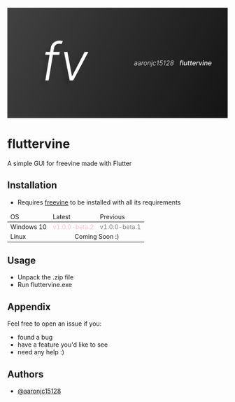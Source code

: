 ![cover](https://github.com/aaronjc15128/fluttervine/blob/main/assets/covers/readme.png?raw=true)

# fluttervine
A simple GUI for freevine made with Flutter

## Installation
- Requires [freevine](https://github.com/stabbedbybrick/freevine) to be installed with all its requirements
<table>
    <thead>
        <tr>
            <td>OS</td>
            <td>Latest</td>
            <td>Previous</td>
        </tr>
    </thead>
    <tbody>
        <tr>
            <td>Windows 10</td>
            <td><a
                href="https://github.com/aaronjc15128/fluttervine/releases/tag/v1.0.0-beta.2"
                style="color: pink; text-decoration: none;"
            > v1.0.0-beta.2
            </a></td>
            <td><a
                href="https://github.com/aaronjc15128/fluttervine/releases/tag/v1.0.0-beta.1"
                style="color: gray; text-decoration: none;"
            >v1.0.0-beta.1
            </a></td>
        </tr>
        <tr>
            <td>Linux</td>
            <td colspan=2 align="center">
                Coming Soon :)
            </td>
        </tr>
    </tbody>
</table>

## Usage
- Unpack the .zip file
- Run fluttervine.exe

## Appendix
Feel free to open an issue if you:
- found a bug
- have a feature you'd like to see
- need any help :)

## Authors
- [@aaronjc15128](https://www.github.com/aaronjc15128)
